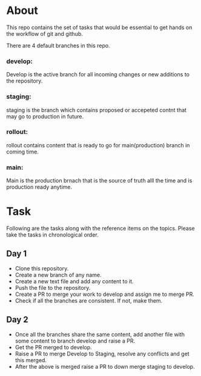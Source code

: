# About

This repo contains the set of tasks that would be essential to get hands on the workflow of git and github.

There are 4 default branches in this repo.
### develop:
Develop is the active branch for all incoming changes or new additions to the repository.

### staging: 
staging is the branch which contains proposed or accepeted contnt that may go to production in future.

### rollout: 
rollout contains content that is ready to go for main(production) branch in coming time.

### main:
Main is the production brnach that is the source of truth alll the time and is production ready anytime.

# Task

Following are the tasks along with the reference items on the topics. Please take the tasks in chronological order.

## Day 1
- Clone this repository.
- Create a new branch of any name.
- Create a new text file and add any content to it.
- Push the file to the repository.
- Create a PR to merge your work to develop and assign me to merge PR.
- Check if all the branches are consistent. If not, make them.

## Day 2
- Once all the branches share the same content, add another file with some content to branch develop and raise a PR.
- Get the PR merged to develop.
- Raise a PR to merge Develop to Staging, resolve any conflicts and get this merged.
- After the above is merged raise a PR to down merge staging to develop.
